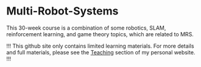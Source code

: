 # Multi-Robot-Systems
This 30-week course is a combination of some robotics, SLAM, reinforcement learning, and game theory topics, which are related to MRS.  

!!! This github site only contains limited learning materials.
For more details and full materials, please see the [Teaching](https://www.deadsecond.com/teaching) section of my personal website. !!!
